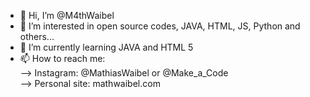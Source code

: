 - 👋 Hi, I’m @M4thWaibel
- 👀 I’m interested in open source codes, JAVA, HTML, JS, Python and others...
- 🌱 I’m currently learning JAVA and HTML 5
- 📫 How to reach me:<br>
      --> Instagram: @MathiasWaibel or @Make_a_Code <br>
      --> Personal site: mathwaibel.com

<!---
M4thWaibel/M4thWaibel is a ✨ special ✨ repository because its `README.md` (this file) appears on your GitHub profile.
You can click the Preview link to take a look at your changes.
--->
